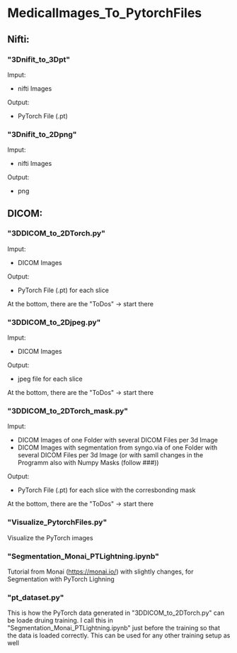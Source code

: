 # MedicalImages_To_PytorchFiles

## Nifti:

### "3Dnifit_to_3Dpt"

Imput: 
- nifti Images 

Output: 
- PyTorch File (.pt) 

### "3Dnifit_to_2Dpng"

Imput: 
- nifti Images 

Output: 
- png 


## DICOM:

### "3DDICOM_to_2DTorch.py"

Imput: 
- DICOM Images 

Output: 
- PyTorch File (.pt) for each slice 

 At the bottom, there are the "ToDos" -> start there
 
 ### "3DDICOM_to_2Djpeg.py"

Imput: 
- DICOM Images 

Output: 
- jpeg file for each slice 

 At the bottom, there are the "ToDos" -> start there

### "3DDICOM_to_2DTorch_mask.py"

Imput: 
- DICOM Images of one Folder with several DICOM Files per 3d Image 
- DICOM Images with segmentation from syngo.via of one Folder with several DICOM Files per 3d Image (or with samll changes in the Programm also with Numpy Masks (follow ###))

Output: 
- PyTorch File (.pt) for each slice with the corresbonding mask

At the bottom, there are the "ToDos" -> start there 

### "Visualize_PytorchFiles.py"

Visualize the PyTorch images

### "Segmentation_Monai_PTLightning.ipynb"

Tutorial from Monai (https://monai.io/) with slightly changes, for Segmentation with PyTorch Lighning 

### "pt_dataset.py"

This is how the PyTorch data generated in "3DDICOM_to_2DTorch.py" can be loade druing training.
I call this in "Segmentation_Monai_PTLightning.ipynb" just before the training so that the data is loaded correctly.
This can be used for any other training setup as well 
